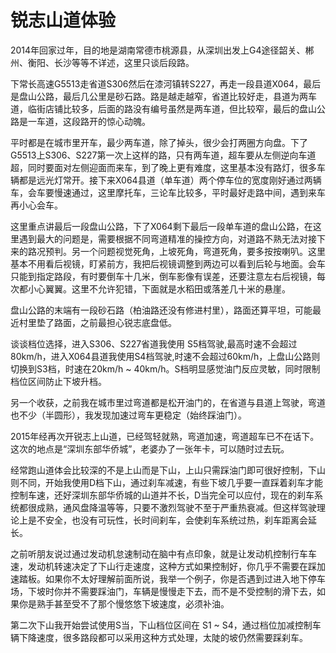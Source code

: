 锐志山道体验
======
2014年回家过年，目的地是湖南常德市桃源县，从深圳出发上G4途径韶关、郴州、衡阳、长沙等等不详述，这里只谈后段路。

下常长高速G5513走省道S306然后在漆河镇转S227，再走一段县道X064，最后是盘山公路，最后几公里是砂石路。路是越走越窄，省道比较好走，县道为两车道，临街店铺比较多，后面的路没有编号虽然是两车道，但比较窄，最后的盘山公路是一车道，这段路开的惊心动魄。

平时都是在城市里开车，最少两车道，除了掉头，很少会打两圈方向盘。下了G5513上S306、S227第一次上这样的路，只有两车道，超车要从左侧逆向车道超，同时要面对左侧迎面而来车，到了晚上更有难度，这里基本没有路灯，很多车辆都是远光灯常开。接下来X064县道（单车道）两个停车位的宽度刚好通过两辆车，会车要慢速通过，这里摩托车，三论车比较多，平时最好走路中间，遇到来车再小心会车。

这里重点讲最后一段盘山公路，下了X064剩下最后一段单车道的盘山公路，在这里遇到最大的问题是，需要根据不同弯道精准的操控方向，对道路不熟无法对接下来的路况预判。另一个问题视觉死角，上坡死角，弯道死角，要多按按喇叭。这里基本不用看后视镜，盯紧前方，我把后视镜调整到两边可以看到后轮与地面。会车只能到指定路段，有时要倒车十几米，倒车影像有误差，还要注意左右后视镜，每次都小心翼翼。这里不允许犯错，下面就是水稻田或落差几十米的悬崖。

盘山公路的末端有一段砂石路（柏油路还没有修进村里），路面还算平坦，可能最近村里垫了路面，之前最担心锐志底盘低。

谈谈档位选择，进入S306、S227省道我使用 S5档驾驶,最高时速不会超过80km/h，进入X064县道我使用S4档驾驶,时速不会超过60km/h，上盘山公路则切换到S3档，时速在20km/h ~ 40km/h。S档明显感觉油门反应灵敏，同时限制档位区间防止下坡升档。

另一个收获，之前我在城市里过弯道都是松开油门的，在省道与县道上驾驶，弯道也不少（半圆形），我发现加速过弯车更稳定（始终踩油门）。

2015年经再次开锐志上山道，已经驾轻就熟，弯道加速，弯道超车已不在话下。这次的地点是“深圳东部华侨城”，老婆办了一张年卡，可以随时过去玩。

经常跑山道体会比较深的不是上山而是下山，上山只需踩油门即可很好控制，下山则不同，开始我使用D档下山，通过刹车减速，有些下坡几乎要一直踩着刹车才能控制车速，还好深圳东部华侨城的山道并不长，D当完全可以应付，现在的刹车系统都很成熟，通风盘降温等等，只要不激烈驾驶不至于严重热衰减。但这样驾驶理论上是不安全，也没有可玩性，长时间刹车，会使刹车系统过热，刹车距离会延长。

之前听朋友说过通过发动机怠速制动在脑中有点印象，就是让发动机控制行车车速，发动机转速决定了下山行走速度，这种方式如果控制好，你几乎不需要在踩加速踏板。如果你不太好理解前面所说，我举一个例子，你是否遇到过进入地下停车场，下坡时你并不需要踩油门，车辆是慢慢走下去，而不是不受控制的滑下去，如果你是熟手甚至受不了那个慢悠悠下坡速度，必须补油。

第二次下山我开始尝试使用S当，下山档位区间在 S1 ~ S4，通过档位加减控制车辆下降速度，很多路段都可以采用这种方式处理，太陡的坡仍然需要踩刹车。
